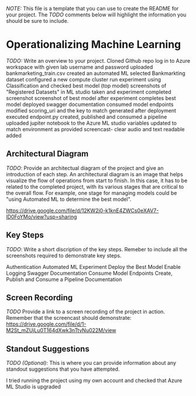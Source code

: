 *NOTE:* This file is a template that you can use to create the README for your project. The *TODO* comments below will highlight the information you should be sure to include.


# Operationalizing Machine Learning

*TODO:* Write an overview to your project.
Cloned Github repo
log in to Azure workspace with given lab username and password
uploaded bankmarketing_train.csv
created an automated ML
selected Bankmarkting dataset
configured a new compute cluster 
run experiment using Classification and checked best model (top model)
screenshots of "Registered Datasets" in ML studio taken and experiment completed screenshot
screenshot of best model after experiment completes
best model deployed
swagger documentation
consumed model endpoints
modified scoring_uri and the key to match generated after deployment
executed endpoint.py
created, published and consumed a pipeline
uploaded jupiter notebook to the Azure ML studio
variables updated to match environment as provided
screencast- clear audio and text readable added



## Architectural Diagram
*TODO*: Provide an architectual diagram of the project and give an introduction of each step. An architectural diagram is an image that helps visualize the flow of operations from start to finish. In this case, it has to be related to the completed project, with its various stages that are critical to the overall flow. For example, one stage for managing models could be "using Automated ML to determine the best model". 

https://drive.google.com/file/d/12KW2j0-k1knE4ZWCs0eXAV7-lD0FoYMo/view?usp=sharing

## Key Steps
*TODO*: Write a short discription of the key steps. Remeber to include all the screenshots required to demonstrate key steps. 

Authentication
Automated ML Experiment
Deploy the Best Model
Enable Logging
Swagger Documentation
Consume Model Endpoints
Create, Publish and Consume a Pipeline
Documentation

## Screen Recording
*TODO* Provide a link to a screen recording of the project in action. Remember that the screencast should demonstrate:
https://drive.google.com/file/d/1-M2St_mZUjLu0T164dXwk3nTtvNu022M/view

## Standout Suggestions
*TODO (Optional):* This is where you can provide information about any standout suggestions that you have attempted.

I tried running the project using my own account and checked that Azure ML Studio is upgraded


